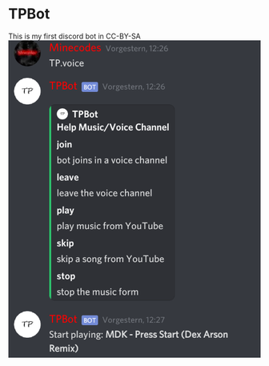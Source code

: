# TPBot
This is my first discord bot in CC-BY-SA
![Screenshot 1](https://raw.githubusercontent.com/Minecodes/TPBot/master/Screenshot_20200518-214525.png "Screenshot 1")
